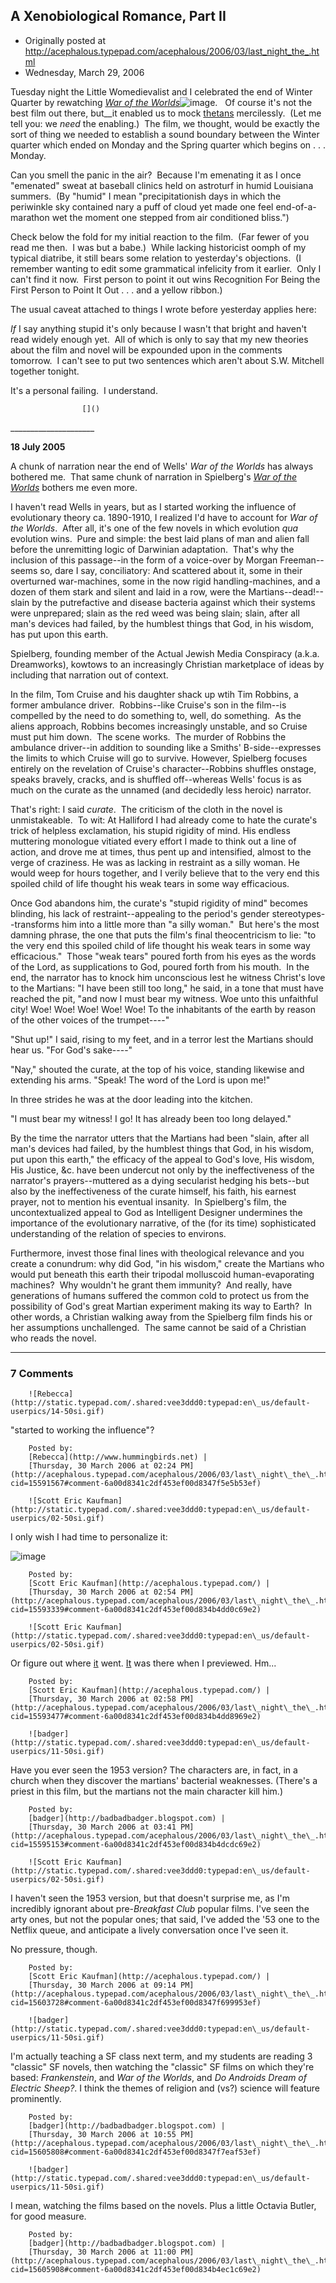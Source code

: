 ## A Xenobiological Romance, Part II

 * Originally posted at http://acephalous.typepad.com/acephalous/2006/03/last_night_the_.html
 * Wednesday, March 29, 2006



Tuesday night the Little Womedievalist and I celebrated the end of Winter Quarter by rewatching [_War of the Worlds_](http://www.amazon.com/exec/obidos/redirect?link\_code=ur2&tag=diesekoschmar-20&camp=1789&creative=9325&path=http%!A(MISSING)%!F(MISSING)%!F(MISSING)www.amazon.com%!F(MISSING)gp%!F(MISSING)product%!F(MISSING)B00005JNTI)![image](http://www.assoc-amazon.com/e/ir?t=diesekoschmar-20&l=ur2&o=1).   Of course it's not the best film out there, but__it enabled us to mock [thetans](http://en.wikipedia.org/wiki/Thetan) mercilessly.  (Let me tell you: we _need_ the enabling.)  The film, we thought, would be exactly the sort of thing we needed to establish a sound boundary between the Winter quarter which ended on Monday and the Spring quarter which begins on . . . Monday.  

Can you smell the panic in the air?  Because I'm emenating it as I once "emenated" sweat at baseball clinics held on astroturf in humid Louisiana summers.  (By "humid" I mean "precipitationish days in which the periwinkle sky contained nary a puff of cloud yet made one feel end-of-a-marathon wet the moment one stepped from air conditioned bliss.")    

Check below the fold for my initial reaction to the film.  (Far fewer of you read me then.  I was but a babe.)  While lacking historicist oomph of my typical diatribe, it still bears some relation to yesterday's objections.  (I remember wanting to edit some grammatical infelicity from it earlier.  Only I can't find it now.  First person to point it out wins Recognition For Being the First Person to Point It Out . . . and a yellow ribbon.)  

The usual caveat attached to things I wrote before yesterday applies here: 

_If_ I say anything stupid it's only because I wasn't that bright and haven't read widely enough yet.  All of which is only to say that my new theories about the film and novel will be expounded upon in the comments tomorrow.  I can't see to put two sentences which aren't about S.W. Mitchell together tonight.  

It's a personal failing.  I understand.   

		

					[]()
			

\_\_\_\_\_\_\_\_\_\_\_\_\_\_\_\_\_\_\_\_\_

**18 July 2005**

A chunk of narration near the end of Wells' _War of the Worlds_ has always bothered me.  That same chunk of narration in Spielberg's _[War of the Worlds](http://acephalous.typepad.com/acephalous/2005/07/www.imdb.com/title/tt0407304)_ bothers me even more.  

I haven't read Wells in years, but as I started working the
influence of evolutionary theory ca. 1890-1910, I realized I'd have to
account for _War of the Worlds_.  After all, it's one of the few novels in which evolution _qua_ evolution
wins.  Pure and simple: the best laid plans of man and alien fall
before the unremitting logic of Darwinian adaptation.  That's why the
inclusion of this passage--in the form of a voice-over by Morgan
Freeman--seems so, dare I say, conciliatory:
And
scattered about it, some in their overturned war-machines, some in the
now rigid handling-machines, and a dozen of them stark and silent and
laid in a row, were the Martians--dead!--slain by the putrefactive and
disease bacteria against which their systems were unprepared; slain as
the red weed was being slain; slain, after all man's devices had
failed, by the humblest things that God, in his wisdom, has put upon
this earth.

Spielberg, founding member of the Actual
Jewish Media Conspiracy (a.k.a. Dreamworks), kowtows to an increasingly
Christian marketplace of ideas by including that narration out of
context. 

In the film, Tom Cruise and his daughter shack up wtih Tim Robbins,
a former ambulance driver.  Robbins--like Cruise's son in the film--is
compelled by the need to do something to, well, do something.  As the
aliens approach, Robbins becomes increasingly unstable, and so Cruise
must put him down.  The scene works.  The murder of Robbins the
ambulance driver--in addition to sounding like a Smiths'
B-side--expresses the limits to which Cruise will go to survive. 
However, Spielberg focuses entirely on the revelation of Cruise's
character--Robbins shuffles onstage, speaks bravely, cracks, and is
shuffled off--whereas Wells' focus is as much on the curate as the
unnamed (and decidedly less heroic) narrator.  

That's right: I said _curate_.  The criticism of the cloth in the novel is unmistakeable.  To wit:
At
Halliford I had already come to hate the curate's trick of helpless
exclamation, his stupid rigidity of mind. His endless muttering
monologue vitiated every effort I made to think out a line of action,
and drove me at times, thus pent up and intensified, almost to the
verge of craziness. He was as lacking in restraint as a silly woman. He
would weep for hours together, and I verily believe that to the very
end this spoiled child of life thought his weak tears in some way
efficacious.

Once God abandons him, the curate's
"stupid rigidity of mind" becomes blinding, his lack of
restraint--appealing to the period's gender stereotypes--transforms him
into a little more than "a silly woman."  But here's the most damning
phrase, the one that puts the film's final theocentricism to lie: "to
the very end this spoiled child of life thought his weak tears in some
way efficacious."  Those "weak tears" poured forth from his eyes as the
words of the Lord, as supplications to God, poured forth from his
mouth.  In the end, the narrator has to knock him unconscious lest he
witness Christ's love to the Martians:
"I have been
still too long," he said, in a tone that must have reached the pit,
"and now I must bear my witness. Woe unto this unfaithful city! Woe!
Woe! Woe! Woe! Woe! To the inhabitants of the earth by reason of the
other voices of the trumpet----"

"Shut up!" I said, rising to my feet, and in a terror lest the Martians should hear us. "For God's sake----"

"Nay," shouted the curate, at the top of his voice, standing
likewise and extending his arms. "Speak! The word of the Lord is upon
me!"

In three strides he was at the door leading into the kitchen.

"I must bear my witness! I go! It has already been too long delayed."

By
the time the narrator utters that the Martians had been "slain, after
all man's devices had failed, by the humblest things that God, in his
wisdom, put upon this earth," the efficacy of the appeal to God's love,
His wisdom, His Justice, &c. have been undercut not only by the
ineffectiveness of the narrator's prayers--muttered as a dying
secularist hedging his bets--but also by the ineffectiveness of the
curate himself, his faith, his earnest prayer, not to mention his
eventual insanity.  In Spielberg's film, the uncontextualized appeal to
God as Intelligent Designer undermines the importance of the
evolutionary narrative, of the (for its time) sophisticated
understanding of the relation of species to environs.  

Furthermore, invest those final lines with theological relevance and
you create a conundrum: why did God, "in his wisdom," create the
Martians who would put beneath this earth their tripodal molluscoid
human-evaporating machines?  Why wouldn't he grant them immunity?  And
really, have generations of humans suffered the common cold to protect
us from the possibility of God's great Martian experiment making its
way to Earth?  In other words, a Christian walking away from the
Spielberg film finds his or her assumptions unchallenged.  The same
cannot be said of a Christian who reads the novel.  

			

* * *

### 7 Comments 

		

                
[]()

	

		![Rebecca](http://static.typepad.com/.shared:vee3ddd0:typepad:en\_us/default-userpics/14-50si.gif)
	

	

		

"started to working the influence"?

	

		Posted by:
		[Rebecca](http://www.hummingbirds.net) |
		[Thursday, 30 March 2006 at 02:24 PM](http://acephalous.typepad.com/acephalous/2006/03/last\_night\_the\_.html?cid=15591567#comment-6a00d8341c2df453ef00d8347f5e5b53ef)

[]()

	

		![Scott Eric Kaufman](http://static.typepad.com/.shared:vee3ddd0:typepad:en\_us/default-userpics/02-50si.gif)
	

	

		

I only wish I had time to personalize it:

![image](http://www.ribbonsgalore.com/ProductImages/t3.jpg)

	

		Posted by:
		[Scott Eric Kaufman](http://acephalous.typepad.com/) |
		[Thursday, 30 March 2006 at 02:54 PM](http://acephalous.typepad.com/acephalous/2006/03/last\_night\_the\_.html?cid=15593339#comment-6a00d8341c2df453ef00d834b4dd0c69e2)

[]()

	

		![Scott Eric Kaufman](http://static.typepad.com/.shared:vee3ddd0:typepad:en\_us/default-userpics/02-50si.gif)
	

	

		

Or figure out where [it](http://www.ribbonsgalore.com/ProductImages/t3.jpg) went.  [It](http://www.ribbonsgalore.com/ProductImages/t3.jpg) was there when I previewed.  Hm...

	

		Posted by:
		[Scott Eric Kaufman](http://acephalous.typepad.com/) |
		[Thursday, 30 March 2006 at 02:58 PM](http://acephalous.typepad.com/acephalous/2006/03/last\_night\_the\_.html?cid=15593477#comment-6a00d8341c2df453ef00d834b4dd8969e2)

[]()

	

		![badger](http://static.typepad.com/.shared:vee3ddd0:typepad:en\_us/default-userpics/11-50si.gif)
	

	

		

Have you ever seen the 1953 version?  The characters are, in fact, in a church when they discover the martians' bacterial weaknesses.  (There's a priest in this film, but the martians not the main character kill him.)

	

		Posted by:
		[badger](http://badbadbadger.blogspot.com) |
		[Thursday, 30 March 2006 at 03:41 PM](http://acephalous.typepad.com/acephalous/2006/03/last\_night\_the\_.html?cid=15595153#comment-6a00d8341c2df453ef00d834b4dcdc69e2)

[]()

	

		![Scott Eric Kaufman](http://static.typepad.com/.shared:vee3ddd0:typepad:en\_us/default-userpics/02-50si.gif)
	

	

		

I haven't seen the 1953 version, but that doesn't surprise me, as I'm incredibly ignorant about pre-_Breakfast Club_ popular films.  I've seen the arty ones, but not the popular ones; that said, I've added the '53 one to the Netflix queue, and anticipate a lively conversation once I've seen it.  

No pressure, though.  

	

		Posted by:
		[Scott Eric Kaufman](http://acephalous.typepad.com/) |
		[Thursday, 30 March 2006 at 09:14 PM](http://acephalous.typepad.com/acephalous/2006/03/last\_night\_the\_.html?cid=15603728#comment-6a00d8341c2df453ef00d8347f699953ef)

[]()

	

		![badger](http://static.typepad.com/.shared:vee3ddd0:typepad:en\_us/default-userpics/11-50si.gif)
	

	

		

I'm actually teaching a SF class next term, and my students are reading 3 "classic" SF novels, then watching the "classic" SF films on which they're based:  _Frankenstein_, and _War of the Worlds_, and _Do Androids Dream of Electric Sheep?_.  I think the themes of religion and (vs?) science will feature prominently.

	

		Posted by:
		[badger](http://badbadbadger.blogspot.com) |
		[Thursday, 30 March 2006 at 10:55 PM](http://acephalous.typepad.com/acephalous/2006/03/last\_night\_the\_.html?cid=15605808#comment-6a00d8341c2df453ef00d8347f7eaf53ef)

[]()

	

		![badger](http://static.typepad.com/.shared:vee3ddd0:typepad:en\_us/default-userpics/11-50si.gif)
	

	

		

I mean, watching the films based on the novels.  Plus a little Octavia Butler, for good measure.

	

		Posted by:
		[badger](http://badbadbadger.blogspot.com) |
		[Thursday, 30 March 2006 at 11:00 PM](http://acephalous.typepad.com/acephalous/2006/03/last\_night\_the\_.html?cid=15605908#comment-6a00d8341c2df453ef00d834b4ec1c69e2)

		

        